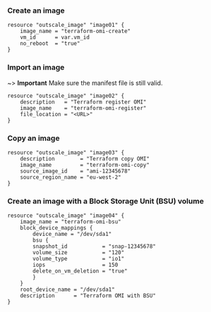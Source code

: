 ### Create an image

```hcl
resource "outscale_image" "image01" {
    image_name = "terraform-omi-create"
    vm_id      = var.vm_id
    no_reboot  = "true"
}
```

### Import an image
~> **Important** Make sure the manifest file is still valid.

```hcl
resource "outscale_image" "image02" {
    description   = "Terraform register OMI"
    image_name    = "terraform-omi-register"
    file_location = "<URL>"
}
```

### Copy an image

```hcl
resource "outscale_image" "image03" {
    description        = "Terraform copy OMI"
    image_name         = "terraform-omi-copy"
    source_image_id    = "ami-12345678"
    source_region_name = "eu-west-2"
}
```

### Create an image with a Block Storage Unit (BSU) volume

```hcl
resource "outscale_image" "image04" {
    image_name = "terraform-omi-bsu"
    block_device_mappings {
        device_name = "/dev/sda1" 
        bsu {
        snapshot_id           = "snap-12345678"
        volume_size           = "120"
        volume_type           = "io1"
        iops                  = 150
        delete_on_vm_deletion = "true"
        }
    }
    root_device_name = "/dev/sda1"
    description      = "Terraform OMI with BSU"
}
```